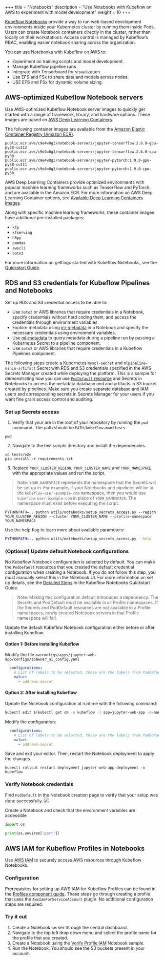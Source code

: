 +++
title = "Notebooks"
description = "Use Notebooks with Kubeflow on AWS to experiment with model development"
weight = 10
+++

[Kubeflow Notebooks](https://www.kubeflow.org/docs/components/notebooks/) provide a way to run web-based development environments inside your Kubernetes cluster by running them inside Pods. Users can create Notebook containers directly in the cluster, rather than locally on their workstations. Access control is managed by Kubeflow’s RBAC, enabling easier notebook sharing across the organization. 

You can use Notebooks with Kubeflow on AWS to: 
* Experiment on training scripts and model development.
* Manage Kubeflow pipeline runs.
* Integrate with Tensorboard for visualization.
* Use EFS and FSx to share data and models across nodes.
* USE EFS and FSx for dynamic volume sizing.

## AWS-optimized Kubeflow Notebook servers

Use AWS-optimized Kubeflow Notebook server images to quickly get started with a range of framework, library, and hardware options. These images are based on [AWS Deep Learning Containers](https://docs.aws.amazon.com/deep-learning-containers/latest/devguide/what-is-dlc.html). 

The following container images are available from the [Amazon Elastic Container Registry (Amazon ECR)](https://gallery.ecr.aws/c9e4w0g3/).

```
public.ecr.aws/c9e4w0g3/notebook-servers/jupyter-tensorflow:2.6.0-gpu-py38-cu112
public.ecr.aws/c9e4w0g3/notebook-servers/jupyter-tensorflow:2.6.0-cpu-py38
public.ecr.aws/c9e4w0g3/notebook-servers/jupyter-pytorch:1.9.0-gpu-py38-cu111
public.ecr.aws/c9e4w0g3/notebook-servers/jupyter-pytorch:1.9.0-cpu-py38
```

AWS Deep Learning Containers provide optimized environments with popular machine learning frameworks such as TensorFlow and PyTorch, and are available in the Amazon ECR. For more information on AWS Deep Learning Container options, see [Available Deep Learning Containers Images](https://github.com/aws/deep-learning-containers/blob/master/available_images.md).

Along with specific machine learning frameworks, these container images have additional pre-installed packages:
- `kfp`
- `kfserving` 
- `h5py`
- `pandas`
- `awscli`
- `boto3`

For more information on gettings started with Kubeflow Notebooks, see the [Quickstart Guide](https://www.kubeflow.org/docs/components/notebooks/quickstart-guide/).

## RDS and S3 credentials for Kubeflow Pipelines and Notebooks

Set up RDS and S3 credential access to be able to:

- Use `boto3` or AWS libraries that require credentials in a Notebook, specify credentials without hard coding them, and access the credentials through environment variables.  
- Explore metadata using [ml-metadata](https://github.com/google/ml-metadata/blob/master/g3doc/get_started.md) in a Notebook and specify the necessary credentials using environment variables.
- Use [ml-metadata](https://github.com/google/ml-metadata/blob/master/g3doc/get_started.md) to query metadata during a pipeline run by passing a Kubernetes Secret to a pipeline component.  
- Use `boto3` or AWS libraries that require credentials in a Kubeflow Pipelines component. 

The following steps create a Kubernetes `mysql-secret` and `mlpipeline-minio-artifact` Secret with RDS and S3 credentials specified in the AWS Secrets Manager created while deploying the platform. This is a sample for demonstrating how you can use [`PodDefault` resource](https://github.com/kubeflow/kubeflow/blob/master/components/admission-webhook/README.md) and Secrets in Notebooks to access the metadata database and and artifacts in S3 bucket created by pipelines. Make sure you create separate database and IAM users and corresponding secrets in Secrets Manager for your users if you want fine grain access control and auditing.  

### Set up Secrets access
1. Verify that your are in the root of your repository by running the `pwd` command. The path should be `PATH/kubeflow-manifests`.
```
pwd
```

2. Navigate to the test scripts directory and install the dependencies.
```shell
cd tests/e2e
pip install -r requirements.txt
```

3. Replace `YOUR_CLUSTER_REGION`, `YOUR_CLUSTER_NAME` and `YOUR_NAMESPACE` with the appropriate values and run the script. 

> Note: `YOUR_NAMESPACE` represents the namespace that the Secrets will be set up in. For example, if your Notebooks and pipelines will be in the `kubeflow-user-example-com` namespace, then you would use `kubeflow-user-example-com` in place of `YOUR_NAMESPACE`. The namespace must exist before executing the script. 

```shell
PYTHONPATH=.. python utils/notebooks/setup_secrets_access.py --region YOUR_CLUSTER_REGION --cluster YOUR_CLUSTER_NAME --profile-namespace YOUR_NAMESPACE
```  

Use the help flag to learn more about available parameters:
```bash
PYTHONPATH=.. python utils/notebooks/setup_secrets_access.py --help
```

### (Optional) Update default Notebook configurations

No Kubeflow Notebook configuration is selected by default. You can make the `PodDefault` resources that you created the default credential configuration when creating a Notebook. If you do not follow this step, you must manually select this in the Notebook UI. For more information on set up details, see the [Detailed Steps](https://www.kubeflow.org/docs/components/notebooks/quickstart-guide/#detailed-steps) in the Kubeflow Notebooks Quickstart Guide. 
  
> Note: Making this configuration default introduces a dependency. The Secrets and PodDefault must be available in all Profile namespaces. If the Secrets and PodDefault resources are not available in a Profile namespaces, newly created Notebook servers in that Profile namespace will fail.

Update the default Kubeflow Notebook configuration either before or after installing Kubeflow. 

#### Option 1: Before installing Kubeflow
Modify the file `awsconfigs/apps/jupyter-web-app/configs/spawner_ui_config.yaml`
```yaml
  configurations:
    # List of labels to be selected, these are the labels from PodDefaults
    value:
      - add-aws-secret
```  
#### Option 2: After installing Kubeflow
Update the Notebook configuration at runtime with the following command:  
```bash
kubectl edit $(kubectl get cm -n kubeflow -l app=jupyter-web-app -o=name | grep 'web-app-config') -n kubeflow
```  

Modify the configuration:  
```yaml
  configurations:
    # List of labels to be selected, these are the labels from PodDefaults
    value:
      - add-aws-secret
```  
  
Save and exit your editor. Then, restart the Notebook deployment to apply the changes.   

```shell
kubectl rollout restart deployment jupyter-web-app-deployment -n kubeflow
```
### Verify Notebook credentials

Find `PodDefault` in the Notebook creation page to verify that your setup was done successfully. 
![](https://user-images.githubusercontent.com/26939775/155630906-0eecf1d9-3fb1-4d01-a85e-1cff46dc37e9.png)  

Create a Notebook and check that the environment variables are accessible.
```python
import os

print(os.environ['port'])
```  

## AWS IAM for Kubeflow Profiles in Notebooks

Use [AWS IAM](https://docs.aws.amazon.com/IAM/latest/UserGuide/introduction.html) to securely access AWS resources through Kubeflow Notebooks.

### Configuration

Prerequisites for setting up AWS IAM for Kubeflow Profiles can be found in the [Profiles component guide](/kubeflow-manifests/docs/component-guides/profiles/#configuration-steps). These steps go through creating a profile that uses the `AwsIamForServiceAccount` plugin. No additional configuration steps are required.

### Try it out

1. Create a Notebook server through the central dashboard.
2. Navigate to the top left drop down menu and select the profile name for the profile that you created.
3. Create a Notebook using the [Verify Profile IAM](https://github.com/awslabs/kubeflow-manifests/blob/main/deployment/samples/notebooks/verify_profile_iam_notebook.ipynb) Notebook sample.
4. Run the Notebook. You should see the S3 buckets present in your account.
